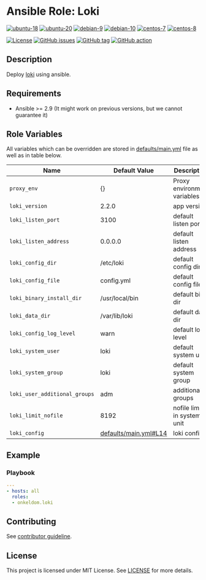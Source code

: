 # Ansible Role: Loki

[![ubuntu-18](https://img.shields.io/badge/ubuntu-18.x-orange?style=flat&logo=ubuntu)](https://ubuntu.com/)
[![ubuntu-20](https://img.shields.io/badge/ubuntu-20.x-orange?style=flat&logo=ubuntu)](https://ubuntu.com/)
[![debian-9](https://img.shields.io/badge/debian-9.x-orange?style=flat&logo=debian)](https://www.debian.org/)
[![debian-10](https://img.shields.io/badge/debian-10.x-orange?style=flat&logo=debian)](https://www.debian.org/)
[![centos-7](https://img.shields.io/badge/centos-7.x-orange?style=flat&logo=centos)](https://www.centos.org/)
[![centos-8](https://img.shields.io/badge/centos-8.x-orange?style=flat&logo=centos)](https://www.centos.org/)

[![License](https://img.shields.io/badge/license-MIT%20License-brightgreen.svg?style=flat)](https://opensource.org/licenses/MIT)
[![GitHub issues](https://img.shields.io/github/issues/OnkelDom/ansible-role-loki?style=flat)](https://github.com/OnkelDom/ansible-role-loki/issues)
[![GitHub tag](https://img.shields.io/github/tag/OnkelDom/ansible-role-loki.svg?style=flat)](https://github.com/OnkelDom/ansible-role-loki/tags)
[![GitHub action](https://github.com/OnkelDom/ansible-role-loki/workflows/ansible-lint/badge.svg)](https://github.com/OnkelDom/ansible-role-loki)

## Description

Deploy [loki](https://github.com/grafana/loki) using ansible.

## Requirements

- Ansible >= 2.9 (It might work on previous versions, but we cannot guarantee it)

## Role Variables

All variables which can be overridden are stored in [defaults/main.yml](defaults/main.yml) file as well as in table below.

| Name           | Default Value | Description                        |
| -------------- | ------------- | -----------------------------------|
| `proxy_env` | {} | Proxy environment variables |
| `loki_version` | 2.2.0 | app version |
| `loki_listen_port` | 3100 | default listen port |
| `loki_listen_address` | 0.0.0.0 | default listen address |
| `loki_config_dir` | /etc/loki | default config dir |
| `loki_config_file` | config.yml | default config file |
| `loki_binary_install_dir` | /usr/local/bin | default bin dir |
| `loki_data_dir` | /var/lib/loki | default data dir |
| `loki_config_log_level` | warn | default log level |
| `loki_system_user` | loki | default system user |
| `loki_system_group` | loki | default system group |
| `loki_user_additional_groups` | adm | additional groups |
| `loki_limit_nofile` | 8192 | nofile limit in systemd unit |
| `loki_config` | [defaults/main.yml#L14](defaults/main.yml#L14) | loki config |

## Example

### Playbook

```yaml
---
- hosts: all
  roles:
  - onkeldom.loki
```

## Contributing

See [contributor guideline](CONTRIBUTING.md).

## License

This project is licensed under MIT License. See [LICENSE](/LICENSE) for more details.
